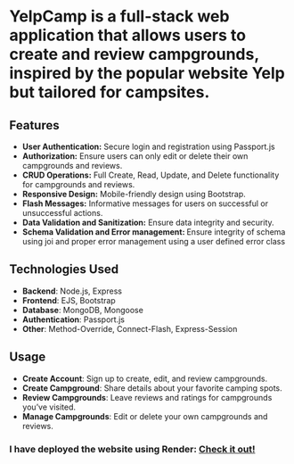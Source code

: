 

<h1>YelpCamp is a full-stack web application that allows users to create and review campgrounds, inspired by the popular website Yelp but tailored for campsites.</h1>

<h2>Features</h2>

<ul>
  <li> <b>User Authentication:</b> Secure login and registration using Passport.js</li>
  <li><b>Authorization:</b> Ensure users can only edit or delete their own campgrounds and reviews.</li>
  <li><b>CRUD Operations:</b> Full Create, Read, Update, and Delete functionality for campgrounds and reviews.</li>
  <li><b>Responsive Design:</b> Mobile-friendly design using Bootstrap.</li>
  <li><b>Flash Messages:</b> Informative messages for users on successful or unsuccessful actions.</li>
  <li><b>Data Validation and Sanitization:</b> Ensure data integrity and security.</li>
  <li><b>Schema Validation and Error management: </b>Ensure integrity of schema using joi and proper error management using a user defined error class</li>
</ul>

<h2>Technologies Used</h2>
<ul>
    <li><strong>Backend</strong>: Node.js, Express</li>
    <li><strong>Frontend</strong>: EJS, Bootstrap</li>
    <li><strong>Database</strong>: MongoDB, Mongoose</li>
    <li><strong>Authentication</strong>: Passport.js</li>
    <li><strong>Other</strong>: Method-Override, Connect-Flash, Express-Session</li>
</ul>

<h2>Usage</h2>
<ul>
    <li><strong>Create Account</strong>: Sign up to create, edit, and review campgrounds.</li>
    <li><strong>Create Campground</strong>: Share details about your favorite camping spots.</li>
    <li><strong>Review Campgrounds</strong>: Leave reviews and ratings for campgrounds you’ve visited.</li>
    <li><strong>Manage Campgrounds</strong>: Edit or delete your own campgrounds and reviews.</li>
</ul>

<h3>I have deployed the website using Render:  <a href = "https://yelpcamp-lv5y.onrender.com">Check it out!</a></h3>
